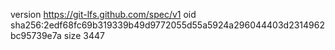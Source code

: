 version https://git-lfs.github.com/spec/v1
oid sha256:2edf68fc69b319339b49d9772055d55a5924a296044403d2314962bc95739e7a
size 3447
